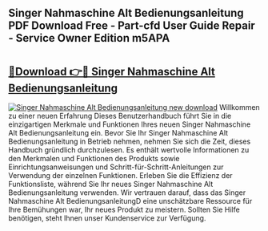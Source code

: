 ## Singer Nahmaschine Alt Bedienungsanleitung PDF Download Free - Part-cfd User Guide Repair - Service Owner Edition m5APA

# <h2><a href="http://df50cl.blite.top/?on=Singer+Nahmaschine+Alt+Bedienungsanleitung">🔗Download 👉🔴 Singer Nahmaschine Alt Bedienungsanleitung</a></h2>

[![Singer Nahmaschine Alt Bedienungsanleitung new download](https://i.imgur.com/lujVjoI.png)](http://df50cl.blite.top/?on=Singer+Nahmaschine+Alt+Bedienungsanleitung)
Willkommen zu einer neuen Erfahrung Dieses Benutzerhandbuch führt Sie in die einzigartigen Merkmale und Funktionen Ihres neuen Singer Nahmaschine Alt Bedienungsanleitung ein. Bevor Sie Ihr Singer Nahmaschine Alt Bedienungsanleitung in Betrieb nehmen, nehmen Sie sich die Zeit, dieses Handbuch gründlich durchzulesen. Es enthält wertvolle Informationen zu den Merkmalen und Funktionen des Produkts sowie Einrichtungsanweisungen und Schritt-für-Schritt-Anleitungen zur Verwendung der einzelnen Funktionen. Erleben Sie die Effizienz der Funktionsliste, während Sie Ihr neues Singer Nahmaschine Alt Bedienungsanleitung verwenden. Wir vertrauen darauf, dass das Singer Nahmaschine Alt BedienungsanleitungD eine unschätzbare Ressource für Ihre Bemühungen war, Ihr neues Produkt zu meistern. Sollten Sie Hilfe benötigen, steht Ihnen unser Kundenservice zur Verfügung.

